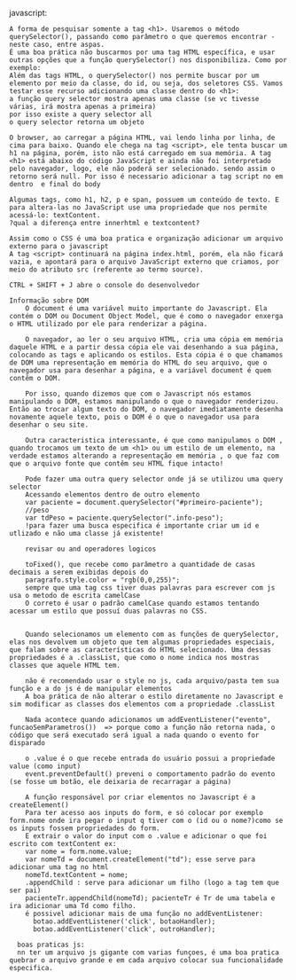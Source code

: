 javascript:
    
    A forma de pesquisar somente a tag <h1>. Usaremos o método querySelector(), passando como parâmetro o que queremos encontrar - neste caso, entre aspas.
    É uma boa prática não buscarmos por uma tag HTML específica, e usar outras opções que a função querySelector() nos disponibiliza. Como por exemplo:
    Além das tags HTML, o querySelector() nos permite buscar por um elemento por meio da classe, do id, ou seja, dos seletores CSS. Vamos testar esse recurso adicionando uma classe dentro do <h1>:
    a função query selector mostra apenas uma classe (se vc tivesse várias, irá mostra apenas a primeira)
    por isso existe a query selector all
    o query selector retorna um objeto
    
    O browser, ao carregar a página HTML, vai lendo linha por linha, de cima para baixo. Quando ele chega na tag <script>, ele tenta buscar um h1 na página, porém, isto não está carregado em sua memória. A tag <h1> está abaixo do código JavaScript e ainda não foi interpretado pelo navegador, logo, ele não poderá ser selecionado. sendo assim o retorno será null. Por isso é necessario adicionar a tag script no em dentro  e final do body

    Algumas tags, como h1, h2, p e span, possuem um conteúdo de texto. E para altera-las no JavaScript use uma propriedade que nos permite acessá-lo: textContent.
    ?qual a diferença entre innerhtml e textcontent?

    Assim como o CSS é uma boa pratica e organização adicionar um arquivo externo para o javascript
    A tag <script> continuará na página index.html, porém, ela não ficará vazia, e apontará para o arquivo JavaScript externo que criamos, por meio do atributo src (referente ao termo source).
    
    CTRL + SHIFT + J abre o console do desenvolvedor

    Informação sobre DOM
        O document é uma variável muito importante do Javascript. Ela contém o DOM ou Document Object Model, que é como o navegador enxerga o HTML utilizado por ele para renderizar a página.

        O navegador, ao ler o seu arquivo HTML, cria uma cópia em memória daquele HTML e a partir dessa cópia ele vai desenhando a sua página, colocando as tags e aplicando os estilos. Esta cópia é o que chamamos de DOM uma representação em memória do HTML do seu arquivo, que o navegador usa para desenhar a página, e a variável document é quem contêm o DOM.

        Por isso, quando dizemos que com o Javascript nós estamos manipulando o DOM, estamos manipulando o que o navegador renderizou. Então ao trocar algum texto do DOM, o navegador imediatamente desenha novamente aquele texto, pois o DOM é o que o navegador usa para desenhar o seu site.

        Outra caracteristica interessante, é que como manipulamos o DOM , quando trocamos um texto de um <h1> ou um estilo de um elemento, na verdade estamos alterando a representação em memória , o que faz com que o arquivo fonte que contêm seu HTML fique intacto!

        Pode fazer uma outra query selector onde já se utilizou uma query selector 
        Acessando elementos dentro de outro elemento
        var paciente = document.querySelector("#primeiro-paciente");
        //peso
        var tdPeso = paciente.querySelector(".info-peso");
        !para fazer uma busca especifica é importante criar um id e utlizado e não uma classe já existente!

        revisar ou and operadores logicos 

        toFixed(), que recebe como parâmetro a quantidade de casas decimais a serem exibidas depois do 
        paragrafo.style.color = "rgb(0,0,255)";
        sempre que uma tag css tiver duas palavras para escrever com js usa o metodo de escrita camelCase
        O correto é usar o padrão camelCase quando estamos tentando acessar um estilo que possuí duas palavras no CSS.

                
        Quando selecionamos um elemento com as funções de querySelector, elas nos devolvem um objeto que tem algumas propriedades especiais, que falam sobre as características do HTML selecionado. Uma dessas propriedades é a .classList, que como o nome indica nos mostras classes que aquele HTML tem.

        não é recomendado usar o style no js, cada arquivo/pasta tem sua função e a do js é de manipular elementos
        A boa prática de não alterar o estilo diretamente no Javascript e sim modificar as classes dos elementos com a propriedade .classList

        Nada acontece quando adicionamos um addEventListener("evento", funcaoSemParametros())  => porque como a função não retorna nada, o código que será executado será igual a nada quando o evento for disparado
 
        o .value é o que recebe entrada do usuário possui a propriedade value (como input)
        event.preventDefault() preveni o comportamento padrão do evento (se fosse um botão, ele deixaria de recarragar a página)

        A função responsável por criar elementos no Javascript é a createElement()
        Para ter acesso aos inputs do form, e só colocar por exemplo form.nome onde ira pegar o input q tiver com o (id ou o nome?)como se os inputs fossem propriedades do form.
        E extrair o valor do input com o .value e adicionar o que foi escrito com textContent ex:
        var nome = form.nome.value;
        var nomeTd = document.createElement("td"); esse serve para adicionar uma tag no html
        nomeTd.textContent = nome;
        .appendChild : serve para adicionar um filho (logo a tag tem que ser pai)
        pacienteTr.appendChild(nomeTd); pacienteTr é Tr de uma tabela e ira adicionar uma Td como filho.
        é possivel adicionar mais de uma função no addEventListener:
          botao.addEventListener('click', botaoHandler);
          botao.addEventListener('click', outroHandler);

      boas praticas js:
      nn ter um arquivo js gigante com varias funçoes, é uma boa pratica quebrar o arquivo grande e em cada arquivo colocar sua funcionalidade especifica. 